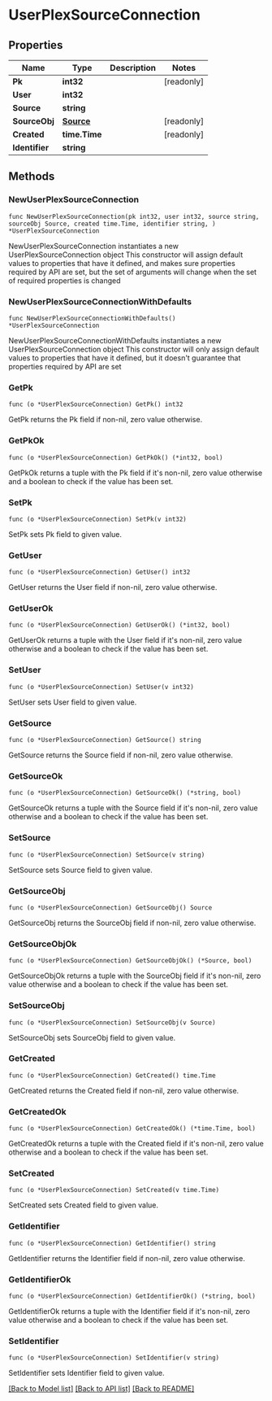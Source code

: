 # UserPlexSourceConnection

## Properties

Name | Type | Description | Notes
------------ | ------------- | ------------- | -------------
**Pk** | **int32** |  | [readonly] 
**User** | **int32** |  | 
**Source** | **string** |  | 
**SourceObj** | [**Source**](Source.md) |  | [readonly] 
**Created** | **time.Time** |  | [readonly] 
**Identifier** | **string** |  | 

## Methods

### NewUserPlexSourceConnection

`func NewUserPlexSourceConnection(pk int32, user int32, source string, sourceObj Source, created time.Time, identifier string, ) *UserPlexSourceConnection`

NewUserPlexSourceConnection instantiates a new UserPlexSourceConnection object
This constructor will assign default values to properties that have it defined,
and makes sure properties required by API are set, but the set of arguments
will change when the set of required properties is changed

### NewUserPlexSourceConnectionWithDefaults

`func NewUserPlexSourceConnectionWithDefaults() *UserPlexSourceConnection`

NewUserPlexSourceConnectionWithDefaults instantiates a new UserPlexSourceConnection object
This constructor will only assign default values to properties that have it defined,
but it doesn't guarantee that properties required by API are set

### GetPk

`func (o *UserPlexSourceConnection) GetPk() int32`

GetPk returns the Pk field if non-nil, zero value otherwise.

### GetPkOk

`func (o *UserPlexSourceConnection) GetPkOk() (*int32, bool)`

GetPkOk returns a tuple with the Pk field if it's non-nil, zero value otherwise
and a boolean to check if the value has been set.

### SetPk

`func (o *UserPlexSourceConnection) SetPk(v int32)`

SetPk sets Pk field to given value.


### GetUser

`func (o *UserPlexSourceConnection) GetUser() int32`

GetUser returns the User field if non-nil, zero value otherwise.

### GetUserOk

`func (o *UserPlexSourceConnection) GetUserOk() (*int32, bool)`

GetUserOk returns a tuple with the User field if it's non-nil, zero value otherwise
and a boolean to check if the value has been set.

### SetUser

`func (o *UserPlexSourceConnection) SetUser(v int32)`

SetUser sets User field to given value.


### GetSource

`func (o *UserPlexSourceConnection) GetSource() string`

GetSource returns the Source field if non-nil, zero value otherwise.

### GetSourceOk

`func (o *UserPlexSourceConnection) GetSourceOk() (*string, bool)`

GetSourceOk returns a tuple with the Source field if it's non-nil, zero value otherwise
and a boolean to check if the value has been set.

### SetSource

`func (o *UserPlexSourceConnection) SetSource(v string)`

SetSource sets Source field to given value.


### GetSourceObj

`func (o *UserPlexSourceConnection) GetSourceObj() Source`

GetSourceObj returns the SourceObj field if non-nil, zero value otherwise.

### GetSourceObjOk

`func (o *UserPlexSourceConnection) GetSourceObjOk() (*Source, bool)`

GetSourceObjOk returns a tuple with the SourceObj field if it's non-nil, zero value otherwise
and a boolean to check if the value has been set.

### SetSourceObj

`func (o *UserPlexSourceConnection) SetSourceObj(v Source)`

SetSourceObj sets SourceObj field to given value.


### GetCreated

`func (o *UserPlexSourceConnection) GetCreated() time.Time`

GetCreated returns the Created field if non-nil, zero value otherwise.

### GetCreatedOk

`func (o *UserPlexSourceConnection) GetCreatedOk() (*time.Time, bool)`

GetCreatedOk returns a tuple with the Created field if it's non-nil, zero value otherwise
and a boolean to check if the value has been set.

### SetCreated

`func (o *UserPlexSourceConnection) SetCreated(v time.Time)`

SetCreated sets Created field to given value.


### GetIdentifier

`func (o *UserPlexSourceConnection) GetIdentifier() string`

GetIdentifier returns the Identifier field if non-nil, zero value otherwise.

### GetIdentifierOk

`func (o *UserPlexSourceConnection) GetIdentifierOk() (*string, bool)`

GetIdentifierOk returns a tuple with the Identifier field if it's non-nil, zero value otherwise
and a boolean to check if the value has been set.

### SetIdentifier

`func (o *UserPlexSourceConnection) SetIdentifier(v string)`

SetIdentifier sets Identifier field to given value.



[[Back to Model list]](../README.md#documentation-for-models) [[Back to API list]](../README.md#documentation-for-api-endpoints) [[Back to README]](../README.md)


